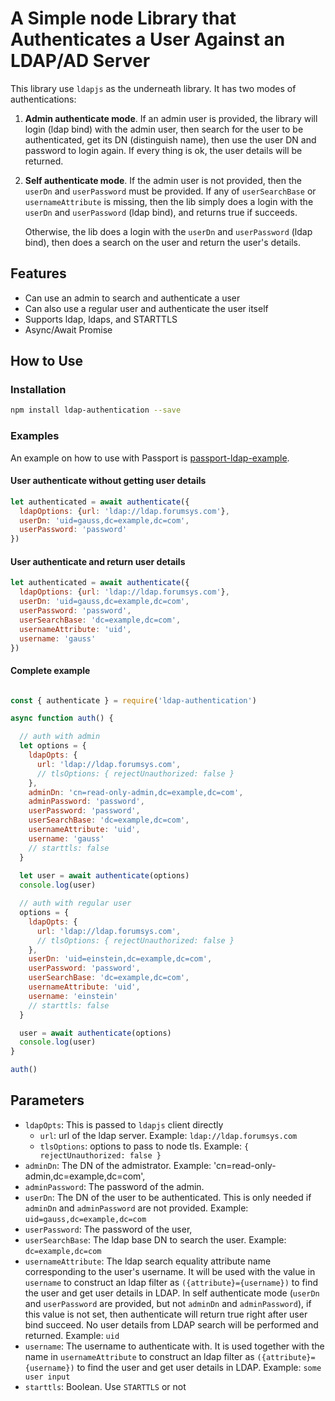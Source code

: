 # A Simple node Library that Authenticates a User Against an LDAP/AD Server

This library use `ldapjs` as the underneath library. It has two modes of authentications:

1. **Admin authenticate mode**. If an admin user is provided, the library will login (ldap bind) with the admin user,
   then search for the user to be authenticated, get its DN (distinguish name), then use
   the user DN and password to login again. If every thing is ok, the user details will
   be returned.

2. **Self authenticate mode**. If the admin user is not provided, then the `userDn` and `userPassword` must be provided.
   If any of `userSearchBase` or `usernameAttribute` is missing, then the lib simply does a login with
   the `userDn` and `userPassword` (ldap bind), and returns true if succeeds.

   Otherwise, the lib does a login with the `userDn` and `userPassword` (ldap bind),
   then does a search on the user and return the user's details.

## Features

* Can use an admin to search and authenticate a user
* Can also use a regular user and authenticate the user itself
* Supports ldap, ldaps, and STARTTLS
* Async/Await Promise

## How to Use

### Installation

```sh
npm install ldap-authentication --save
```

### Examples

An example on how to use with Passport is [passport-ldap-example](https://github.com/shaozi/passport-ldap-example).

#### User authenticate without getting user details

```javascript
let authenticated = await authenticate({
  ldapOptions: {url: 'ldap://ldap.forumsys.com'},
  userDn: 'uid=gauss,dc=example,dc=com',
  userPassword: 'password'
})
```

#### User authenticate and return user details

```javascript
let authenticated = await authenticate({
  ldapOptions: {url: 'ldap://ldap.forumsys.com'},
  userDn: 'uid=gauss,dc=example,dc=com',
  userPassword: 'password',
  userSearchBase: 'dc=example,dc=com',
  usernameAttribute: 'uid',
  username: 'gauss'
})
```

#### Complete example

```javascript

const { authenticate } = require('ldap-authentication')

async function auth() {

  // auth with admin
  let options = {
    ldapOpts: {
      url: 'ldap://ldap.forumsys.com',
      // tlsOptions: { rejectUnauthorized: false }
    },
    adminDn: 'cn=read-only-admin,dc=example,dc=com',
    adminPassword: 'password',
    userPassword: 'password',
    userSearchBase: 'dc=example,dc=com',
    usernameAttribute: 'uid',
    username: 'gauss'
    // starttls: false
  }
  
  let user = await authenticate(options)
  console.log(user)

  // auth with regular user
  options = {
    ldapOpts: {
      url: 'ldap://ldap.forumsys.com',
      // tlsOptions: { rejectUnauthorized: false }
    },
    userDn: 'uid=einstein,dc=example,dc=com',
    userPassword: 'password',
    userSearchBase: 'dc=example,dc=com',
    usernameAttribute: 'uid',
    username: 'einstein'
    // starttls: false
  }

  user = await authenticate(options)
  console.log(user)
}

auth()

```

## Parameters

* `ldapOpts`: This is passed to `ldapjs` client directly
  * `url`: url of the ldap server. Example: `ldap://ldap.forumsys.com`
  * `tlsOptions`: options to pass to node tls. Example: `{ rejectUnauthorized: false }`
* `adminDn`: The DN of the admistrator. Example: 'cn=read-only-admin,dc=example,dc=com',
* `adminPassword`: The password of the admin.
* `userDn`: The DN of the user to be authenticated. This is only needed if `adminDn` and `adminPassword` are not provided.
            Example: `uid=gauss,dc=example,dc=com`
* `userPassword`: The password of the user,
* `userSearchBase`: The ldap base DN to search the user. Example: `dc=example,dc=com`
* `usernameAttribute`: The ldap search equality attribute name corresponding to the user's username.
                       It will be used with the value in `username` to construct an ldap filter as `({attribute}={username})`
                       to find the user and get user details in LDAP.
                       In self authenticate mode (`userDn` and `userPassword` are provided, but not `adminDn` and `adminPassword`),
                       if this value is not set, then authenticate will return true right after user bind succeed. No user details
                       from LDAP search will be performed and returned.
                       Example: `uid`
* `username`: The username to authenticate with. It is used together with the name in `usernameAttribute` 
              to construct an ldap filter as `({attribute}={username})`
              to find the user and get user details in LDAP. Example: `some user input`
* `starttls`: Boolean. Use `STARTTLS` or not
